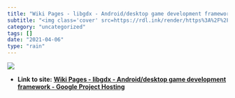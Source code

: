 ```yaml
---
title: "Wiki Pages - libgdx - Android/desktop game development framework - Google Project Hosting"
subtitle: "<img class='cover' src=https://rdl.ink/render/https%3A%2F%2Fcode.google.com%2Fp%2Flibgdx%2Fw%2Flist>"
category: "uncategorized"
tags: []
date: "2021-04-06"
type: "rain"
---
```

<img class="cover" src=https://rdl.ink/render/https%3A%2F%2Fcode.google.com%2Fp%2Flibgdx%2Fw%2Flist>


* **Link to site:** **[Wiki Pages - libgdx - Android/desktop game development framework - Google Project Hosting](https://code.google.com/p/libgdx/w/list)**